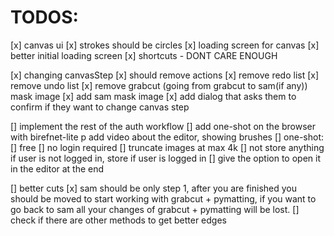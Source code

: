# TODOS:
[x] canvas ui
[x] strokes should be circles
[x] loading screen for canvas
[x] better initial loading screen
[x] shortcuts - DONT CARE ENOUGH

[x] changing canvasStep
 [x] should remove actions
 [x] remove redo list
 [x] remove undo list
 [x] remove grabcut (going from grabcut to sam(if any)) mask image
 [x] add sam mask image
 [x] add dialog that asks them to confirm if they want to change canvas step

[] implement the rest of the auth workflow
[] add one-shot on the browser with birefnet-lite
p add video about the editor, showing brushes
[] one-shot:
    [] free
    [] no login required
    [] truncate images at max 4k
    [] not store anything if user is not logged in, store if user is logged in
    [] give the option to open it in the editor at the end

[] better cuts
    [x] sam should be only step 1, after you are finished you should be moved
    to start working with grabcut + pymatting, if you want to go back to sam
    all your changes of grabcut + pymatting will be lost.
    [] check if there are other methods to get better edges
